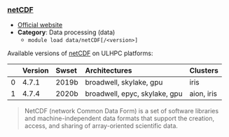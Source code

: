### [netCDF](https://www.unidata.ucar.edu/software/netcdf/)

* [Official website](https://www.unidata.ucar.edu/software/netcdf/)
* __Category__: Data processing (data)
    -  `module load data/netCDF[/<version>]`

Available versions of [netCDF](https://www.unidata.ucar.edu/software/netcdf/) on ULHPC platforms:

|    | Version   | Swset   | Architectures                 | Clusters   |
|---:|:----------|:--------|:------------------------------|:-----------|
|  0 | 4.7.1     | 2019b   | broadwell, skylake, gpu       | iris       |
|  1 | 4.7.4     | 2020b   | broadwell, epyc, skylake, gpu | aion, iris |

> NetCDF (network Common Data Form) is a set of software libraries and machine-independent data formats that support the creation, access, and sharing of array-oriented scientific data.
